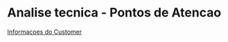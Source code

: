 # Analise tecnica - Pontos de Atencao

[Informacoes do Customer](Analise%20tecnica%20-%20Pontos%20de%20Atencao%20a1741339d4e34669a72979df77771b3e/Informacoes%20do%20Customer%20bc6c376803a841f59ae3d9d2a6c14a4a.md)
